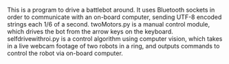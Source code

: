 This is a program to drive a battlebot around. It uses Bluetooth sockets in order to communicate with an on-board computer, sending UTF-8 encoded strings each 1/6 of a second. twoMotors.py is a manual control module, which drives the bot from the arrow keys on the keyboard. selfdrivewithroi.py is a control algorithm using computer vision, which takes in a live webcam footage of two robots in a ring, and outputs commands to control the robot via on-board computer.
